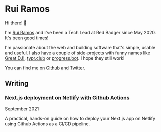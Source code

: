 # Rui Ramos

Hi there! 👋

I'm [Rui Ramos](https://ruiramos.com) and I've been a Tech Lead at Red Badger since May 2020. It's been good times!

I'm passionate about the web and building software that's simple, usable and useful. I also have a couple of side-projects with funny names like [Great DJ!](https://great.dj), [typr.club](https://typr.club) or [progress.bot](https://progress.bot). I hope they still work!

You can find me on [Github](https://github.com/ruiramos) and [Twitter](https://twitter.com/ruimramos).


## Writing

### [Next.js deployment on Netlify with Github Actions](./nextjs-github-netlify/README.md)

September 2021

A practical, hands-on guide on how to deploy your Next.js app on Netlify using Github Actions as a CI/CD pipeline.
